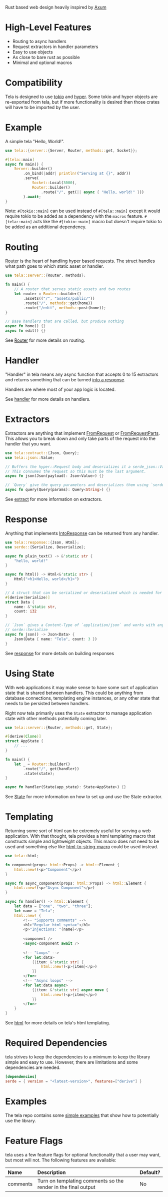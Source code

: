 Rust based web design heavily inspired by [Axum](https://docs.rs/axum/latest/axum/)

# High-Level Features

- Routing to async handlers
- Request extractors in handler parameters
- Easy to use objects
- As close to bare rust as possible
- Minimal and optional macros

# Compatibility
Tela is designed to use [tokio](https://docs.rs/tokio/1.29.1/tokio/index.html) and [hyper](https://docs.rs/hyper/0.14.27/hyper/index.html). Some tokio and hyper objects are re-exported from tela, but if more functionality
is desired then those crates will have to be imported by the user.

# Example

A simple tela "Hello, World!".
```rust
use tela::{server::{Server, Router, methods::get, Socket}};

#[tela::main]
async fn main() {
    Server::builder()
        .on_bind(|addr| println!("Serving at {}", addr))
        .serve(
            Socket::Local(3000),
            Router::builder()
                .route("/", get(|| async { "Hello, world!" }))
        ).await;
}
```

Note: `#[tokio::main]` can be used instead of `#[tela::main]` except it would require tokio to be added as a dependency with the
`macros` feature. `#[tela::main]` acts like the `#[tokio::main]` macro but doesn't require tokio to be added as an additional dependency.

# Routing
[Router](crate::server::Router) is the heart of handling hyper based requests. The struct handles what path goes to which static asset or handler.

```rust
use tela::server::{Router, methods};

fn main() {
    // A router that serves static assets and two routes
    let router = Router::builder()
        .assets(("/", "assets/public/"))
        .route("/", methods::get(home))
        .route("/edit", methods::post(home));
}

// Base handlers that are called, but produce nothing
async fn home() {}
async fn edit() {}
```
See [Router](crate::server::Router) for more details on routing.

# Handler
"Handler" in tela means any async function that accepts 0 to 15 extractors and returns something that can be
turned [into a response](crate::response).

Handlers are where most of your app logic is located.

See [handler](crate::server::router::handler) for more details on handlers.

# Extractors

Extractors are anything that implement [FromRequest](crate::request::FromRequest) or [FromRequestParts](crate::request::FromRequestParts).
This allows you to break down and only take parts of the request into the handler that you want.

```rust
use tela::extract::{Json, Query};
use tela::json::Value;

// Buffers the hyper::Request body and deserializes it a serde_json::Value.
// This consumes the request so this must be the last argument.
async fn json(Json(payload): Json<Value>) {}

// `Query` give the query parameters and deserializes them using `serde_qs`.
async fn query(Query(params): Query<String>) {}
```

See [extract](crate::extract) for more information on extractors.

# Response
Anything that implements [IntoResponse](crate::response::IntoResponse) can be returned from any handler.

```rust
use tela::response::{Json, Html};
use serde::{Serialize, Deserialize};

async fn plain_text() -> &'static str {
    "hello, world!"
}

async fn html() -> Html<&'static str> {
    Html("<h1>Hello, world</h1>")
}

// A struct that can be serialized or deserialized which is needed for the Json struct.
#[derive(Serialize)]
struct Data {
    name: &'static str,
    count: i32
}

// `Json` gives a Content-Type of `application/json` and works with anything that implements
// serde::Serialize
async fn json() -> Json<Data> {
    Json(Data { name: "Tela", count: 3 })
}
```

See [response](crate::response) for more details on building responses

# Using State
With web applications it may make sense to have some sort of application state that is shared between handlers.
This could be anything from database connections, templating engine instances, or any other state that needs to be persisted between handlers.

Right now tela primarily uses the `State` extractor to manage application state with other methods potentially coming later.

```rust
use tela::server::{Router, methods::get, State};

#[derive(Clone)]
struct AppState {
    // ...
}

fn main() {
    let _ = Router::builder()
        .route("/", get(handler))
        .state(state);
}

async fn handler(State(app_state): State<AppState>) {}
```

See [State](crate::server::State) for more information on how to set up and use the State extractor.

# Templating

Returning some sort of html can be extremely useful for serving a web application. With that thought, tela provides a html
templating macro that constructs simple and lightweight objects. This macro does not need to be used and something else like
[html-to-string-macro](https://docs.rs/html-to-string-macro/latest/html_to_string_macro/) could be used instead.

```rust
use tela::html;

fn component(props: html::Props) -> html::Element {
    html::new!(<p>"Component"</p>)
}

async fn async_component(props: html::Props) -> html::Element {
    html::new!(<p>"Async Component"</p>)
}

async fn handler() -> html::Element {
    let data = ["one", "two", "three"];
    let name = "Tela";
    html::new! {
        <!-- "Supports comments" -->
        <h1>"Regular html syntax"</h1>
        <p>"Injections: "{name}</p>
        
        <component />
        <async-component await />
        
        <!-- "Loops" -->
        <for let:data>
            {|item: &'static str| {
                html::new!(<p>{item}</p>)    
            }}
        </for>
        <!-- "Async loops" -->
        <for let:data async>
            {|item: &'static str| async move {
                html::new!(<p>{item}</p>)    
            }}
        </for>
    }
}

```

See [html](crate::html) for more details on tela's html templating.

# Required Dependencies

tela strives to keep the dependencies to a minimum to keep the library simple and easy to use. However, there are limitations
and some dependencies are needed.

```toml
[dependencies]
serde = { version = "<latest-version>", features=["derive"] }
```

# Examples

The tela repo contains some [simple examples](https://github.com/Tired-Fox/tela/tree/main/examples) that show how to potentially use the library.

# Feature Flags
tela uses a few feature flags for optional functionality that a user may want, but most will not.
The following features are available:

| Name | Description | Default? |
|:----|:-----|:----|
| comments | Turn on templating comments so the render in the final output | No |
